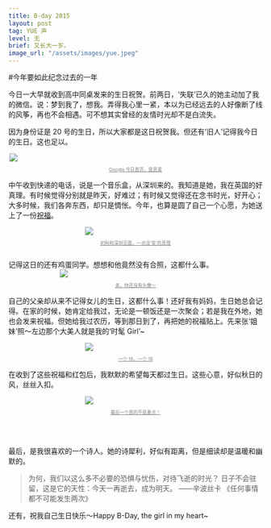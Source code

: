 ```yaml
---
title: B-day 2015
layout: post
tag: YUE 声
level: 无
brief: 又长大一岁。
image_url: "/assets/images/yue.jpeg"
---
```

#今年要如此纪念过去的一年

今日一大早就收到高中同桌发来的生日祝贺。前两日，‘失联’已久的她主动加了我的微信。说：梦到我了，想我。弄得我心里一紧，本以为已经远去的人好像断了线的风筝，再也不会相遇。可不想其实曾经的友情时光却不是白流失。

因为身份证是 20 号的生日，所以大家都是这日祝贺我。但还有‘旧人’记得我今日的生日。这也足以。

<div style="max-width: 500px; max-height: 388px;margin: 0px auto 0px auto; border-radius: 2px">
    <img class="graf-image" src="{{ site.url }}/assets/images/2015_bday.png">
    <div>
        <p style="font-size: 9px;text-align: center;text-decoration: underline;color: grey">Google 今日首页，是真爱</p>
    </div>
</div>

中午收到快递的电话，说是一个音乐盒，从深圳来的。我知道是她，我在英国的好真理。有时候觉得分别就是昨天，好难过；有时候又觉得还在念书时光，好开心；大多时候，我们各奔东西，却只是惆怅。今年，也算是圆了自己一个心愿，为她送上了一份[祝福](http://cocacolacat.github.io/static/gift_selection.html)。

<div style="max-width: 200px; max-height: 388px;margin: 0px auto 0px auto; border-radius: 2px">
    <img class="graf-image" src="{{ site.url }}/assets/images/me_and_zl.png">
    <div>
        <p style="font-size: 9px;text-align: center;text-decoration: underline;color: grey">初秋和深圳见面，一点没‘变’的真理</p>
    </div>
</div>

<br />
记得这日的还有鸡蛋同学。想想和他竟然没有合照，这都什么事。
<div style="max-width: 300px; max-height: 388px;margin: 0px auto 0px auto; border-radius: 2px">
    <img class="graf-image" src="{{ site.url }}/assets/images/egg_greeting.png">
    <div>
        <p style="font-size: 9px;text-align: center;text-decoration: underline;color: grey">亲，你还没有头像～</p>
    </div>
</div>

自己的父亲却从来不记得女儿的生日，这都什么事！还好我有妈妈，生日她总会记得。在家的时候，她肯定给我过，无论是一顿饭还是一次聚会；若是我在外地，她也会发来祝福。但她给我过农历，等到那日到了，再把她的祝福贴上。先来张‘姐妹’照～左边那个大美人就是我的‘时髦 Girl’~

<div style="max-width: 200px; max-height: 388px;margin: 0px auto 0px auto; border-radius: 2px">
    <img class="graf-image" src="{{ site.url }}/assets/images/me_and_mom.png">
    <div>
        <p style="font-size: 9px;text-align: center;text-decoration: underline;color: grey">一个 16，一个 18</p>
    </div>
</div>

在收到了这些祝福和红包后，我默默的希望每天都过生日。这些心意，好似秋日的风，丝丝入扣。
<div style="max-width: 200px;margin: 0px auto 0px auto; border-radius: 2px">
    <img class="graf-image" src="{{ site.url }}/assets/images/bd-greetings.png">
    <div>
        <p style="font-size: 9px;text-align: center;text-decoration: underline;color: grey">最后一个真的不是重点！</p>
    </div>
</div>

<br />
<br />
<br />
最后，是我很喜欢的一个诗人。她的诗犀利，好似有距离，但是细读却是温暖和幽默的。

>为何，我们以这么多不必要的恐惧与忧伤，对待飞逝的时光？
日子不会驻留，这是它的天性：今天一再逝去，成为明天。
——辛波丝卡 《任何事情都不可能发生两次》

还有，祝我自己生日快乐～Happy B-Day, the girl in my heart~
<br />
<br />
<br />
<br />

